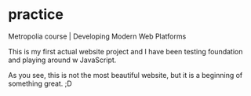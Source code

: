 # practice
Metropolia course | Developing Modern Web Platforms

This is my first actual website project and I have been testing foundation and playing around w JavaScript.

As you see, this is not the most beautiful website, but it is a beginning of something great. ;D
